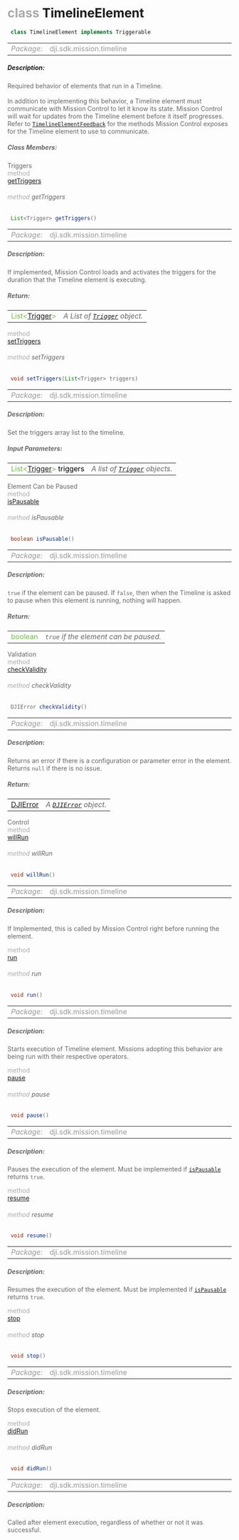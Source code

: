 <div class="article"><h1 ><font color="#AAA">class </font>TimelineElement</h1></div>

~~~java
 class TimelineElement implements Triggerable 
~~~

<html><table class="table-supportedby"><tr valign="top"><td width=15%><font color="#999"><i>Package:</i></td><td width=85%><font color="#999">dji.sdk.mission.timeline</td></tr></table></html>



##### Description:



<font color="#666">Required behavior of elements that run in a Timeline.  <br><br> In addition to implementing this behavior, a Timeline element must communicate with Mission Control to let it know its state. Mission Control will wait for updates from the Timeline element before it itself progresses. Refer to  <code><a href="/Components/Missions/DJIMissionControlTimelineElementFeedback.html#djimissioncontroltimelineelementfeedback">TimelineElementFeedback</a></code> for the methods Mission Control exposes for the Timeline element to use to communicate.



##### Class Members:

<div class="api-row" id="djimissioncontroltimelineelement_triggers"><div class="api-col left">Triggers</div><div class="api-col middle" style="color:#AAA">method</div><div class="api-col right"><a class="trigger" href="#djimissioncontroltimelineelement_triggers_inline">getTriggers</a></div></div><div class="inline-doc" id="djimissioncontroltimelineelement_triggers_inline"

><div class="article"><h6 ><font color="#AAA">method </font>getTriggers</h6></div>

~~~java
 List<Trigger> getTriggers() 
~~~

<html><table class="table-supportedby"><tr valign="top"><td width=15%><font color="#999"><i>Package:</i></td><td width=85%><font color="#999">dji.sdk.mission.timeline</td></tr></table></html>



##### Description:



<font color="#666">If implemented, Mission Control loads and activates the triggers for the duration that the Timeline element is executing.



##### Return:

<html><table class="table-inline-parameters"><tr valign="top"><td><font color="#70BF41">List&lt;<a href="/Components/Missions/DJIMissionTrigger.html#djimissiontrigger">Trigger</a>&gt;</td><td><font color="#666"><i>A List of <code><a href="/Components/Missions/DJIMissionTrigger.html#djimissiontrigger">Trigger</a></code> object.</i></td></tr></table></html></div>

<div class="api-row" id="djimissioncontroltimelineelement_settriggers"><div class="api-col left"></div><div class="api-col middle" style="color:#AAA">method</div><div class="api-col right"><a class="trigger" href="#djimissioncontroltimelineelement_settriggers_inline">setTriggers</a></div></div><div class="inline-doc" id="djimissioncontroltimelineelement_settriggers_inline"

><div class="article"><h6 ><font color="#AAA">method </font>setTriggers</h6></div>

~~~java
 void setTriggers(List<Trigger> triggers) 
~~~

<html><table class="table-supportedby"><tr valign="top"><td width=15%><font color="#999"><i>Package:</i></td><td width=85%><font color="#999">dji.sdk.mission.timeline</td></tr></table></html>



##### Description:



<font color="#666">Set the triggers array list to the timeline.



##### Input Parameters:

<html><table class="table-inline-parameters"><tr valign="top"><td><font color="#70BF41">List&lt;<a href="/Components/Missions/DJIMissionTrigger.html#djimissiontrigger">Trigger</a>&gt; <font color="#000">triggers</td><td><font color="#666"><i>A list of <code><a href="/Components/Missions/DJIMissionTrigger.html#djimissiontrigger">Trigger</a></code> objects.</i></td></tr></table></html></div>

<div class="api-row" id="djimissioncontroltimelineelement_ispausable"><div class="api-col left">Element Can be Paused</div><div class="api-col middle" style="color:#AAA">method</div><div class="api-col right"><a class="trigger" href="#djimissioncontroltimelineelement_ispausable_inline">isPausable</a></div></div><div class="inline-doc" id="djimissioncontroltimelineelement_ispausable_inline"

><div class="article"><h6 ><font color="#AAA">method </font>isPausable</h6></div>

~~~java
 boolean isPausable()
~~~

<html><table class="table-supportedby"><tr valign="top"><td width=15%><font color="#999"><i>Package:</i></td><td width=85%><font color="#999">dji.sdk.mission.timeline</td></tr></table></html>



##### Description:



<font color="#666"><code>true</code> if the element can be paused. If <code>false</code>, then when the Timeline is asked  to pause when this element is running, nothing will happen.



##### Return:

<html><table class="table-inline-parameters"><tr valign="top"><td><font color="#70BF41">boolean</td><td><font color="#666"><i><code>true</code> if the element can be paused.</i></td></tr></table></html></div>

<div class="api-row" id="djimissioncontroltimelineelement_checkvalidity"><div class="api-col left">Validation</div><div class="api-col middle" style="color:#AAA">method</div><div class="api-col right"><a class="trigger" href="#djimissioncontroltimelineelement_checkvalidity_inline">checkValidity</a></div></div><div class="inline-doc" id="djimissioncontroltimelineelement_checkvalidity_inline"

><div class="article"><h6 ><font color="#AAA">method </font>checkValidity</h6></div>

~~~java
 DJIError checkValidity()
~~~

<html><table class="table-supportedby"><tr valign="top"><td width=15%><font color="#999"><i>Package:</i></td><td width=85%><font color="#999">dji.sdk.mission.timeline</td></tr></table></html>



##### Description:



<font color="#666">Returns an error if there is a configuration or parameter error in the element.  Returns <code>null</code> if there is no issue.



##### Return:

<html><table class="table-inline-parameters"><tr valign="top"><td><font color="#70BF41"><a href="/Components/SDKError/DJIError.html#djierror">DJIError</a></td><td><font color="#666"><i>A <code><a href="/Components/SDKError/DJIError.html#djierror">DJIError</a></code> object.</i></td></tr></table></html></div>

<div class="api-row" id="djimissioncontroltimelineelement_willrun"><div class="api-col left">Control</div><div class="api-col middle" style="color:#AAA">method</div><div class="api-col right"><a class="trigger" href="#djimissioncontroltimelineelement_willrun_inline">willRun</a></div></div><div class="inline-doc" id="djimissioncontroltimelineelement_willrun_inline"

><div class="article"><h6 ><font color="#AAA">method </font>willRun</h6></div>

~~~java
 void willRun()
~~~

<html><table class="table-supportedby"><tr valign="top"><td width=15%><font color="#999"><i>Package:</i></td><td width=85%><font color="#999">dji.sdk.mission.timeline</td></tr></table></html>



##### Description:



<font color="#666">If Implemented, this is called by Mission Control right before running the element.

</div>

<div class="api-row" id="djimissioncontroltimelineelement_run"><div class="api-col left"></div><div class="api-col middle" style="color:#AAA">method</div><div class="api-col right"><a class="trigger" href="#djimissioncontroltimelineelement_run_inline">run</a></div></div><div class="inline-doc" id="djimissioncontroltimelineelement_run_inline"

><div class="article"><h6 ><font color="#AAA">method </font>run</h6></div>

~~~java
 void run()
~~~

<html><table class="table-supportedby"><tr valign="top"><td width=15%><font color="#999"><i>Package:</i></td><td width=85%><font color="#999">dji.sdk.mission.timeline</td></tr></table></html>



##### Description:



<font color="#666">Starts execution of Timeline element. Missions adopting this behavior are being run with their respective operators.

</div>

<div class="api-row" id="djimissioncontroltimelineelement_pauserun"><div class="api-col left"></div><div class="api-col middle" style="color:#AAA">method</div><div class="api-col right"><a class="trigger" href="#djimissioncontroltimelineelement_pauserun_inline">pause</a></div></div><div class="inline-doc" id="djimissioncontroltimelineelement_pauserun_inline"

><div class="article"><h6 ><font color="#AAA">method </font>pause</h6></div>

~~~java
 void pause() 
~~~

<html><table class="table-supportedby"><tr valign="top"><td width=15%><font color="#999"><i>Package:</i></td><td width=85%><font color="#999">dji.sdk.mission.timeline</td></tr></table></html>



##### Description:



<font color="#666">Pauses the execution of the element. Must be implemented if <code><a href="/Components/Missions/DJIMissionControlTimelineElement.html#djimissioncontroltimelineelement_ispausable">isPausable</a></code> returns <code>true</code>.

</div>

<div class="api-row" id="djimissioncontroltimelineelement_resumerun"><div class="api-col left"></div><div class="api-col middle" style="color:#AAA">method</div><div class="api-col right"><a class="trigger" href="#djimissioncontroltimelineelement_resumerun_inline">resume</a></div></div><div class="inline-doc" id="djimissioncontroltimelineelement_resumerun_inline"

><div class="article"><h6 ><font color="#AAA">method </font>resume</h6></div>

~~~java
 void resume() 
~~~

<html><table class="table-supportedby"><tr valign="top"><td width=15%><font color="#999"><i>Package:</i></td><td width=85%><font color="#999">dji.sdk.mission.timeline</td></tr></table></html>



##### Description:



<font color="#666">Resumes the execution of the element. Must be implemented if <code><a href="/Components/Missions/DJIMissionControlTimelineElement.html#djimissioncontroltimelineelement_ispausable">isPausable</a></code> returns <code>true</code>.

</div>

<div class="api-row" id="djimissioncontroltimelineelement_stoprun"><div class="api-col left"></div><div class="api-col middle" style="color:#AAA">method</div><div class="api-col right"><a class="trigger" href="#djimissioncontroltimelineelement_stoprun_inline">stop</a></div></div><div class="inline-doc" id="djimissioncontroltimelineelement_stoprun_inline"

><div class="article"><h6 ><font color="#AAA">method </font>stop</h6></div>

~~~java
 void stop()
~~~

<html><table class="table-supportedby"><tr valign="top"><td width=15%><font color="#999"><i>Package:</i></td><td width=85%><font color="#999">dji.sdk.mission.timeline</td></tr></table></html>



##### Description:



<font color="#666">Stops execution of the element.

</div>

<div class="api-row" id="djimissioncontroltimelineelement_didrun"><div class="api-col left"></div><div class="api-col middle" style="color:#AAA">method</div><div class="api-col right"><a class="trigger" href="#djimissioncontroltimelineelement_didrun_inline">didRun</a></div></div><div class="inline-doc" id="djimissioncontroltimelineelement_didrun_inline"

><div class="article"><h6 ><font color="#AAA">method </font>didRun</h6></div>

~~~java
 void didRun()
~~~

<html><table class="table-supportedby"><tr valign="top"><td width=15%><font color="#999"><i>Package:</i></td><td width=85%><font color="#999">dji.sdk.mission.timeline</td></tr></table></html>



##### Description:



<font color="#666">Called after element execution, regardless of whether or not it was successful.

</div>


